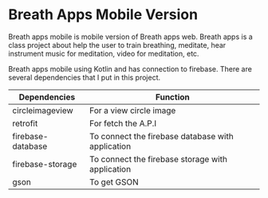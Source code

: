 # Breath Apps Mobile Version

Breath apps mobile is mobile version of Breath apps web. Breath apps is a class project about help the user to train breathing, meditate, hear instrument music for meditation, video for meditation, etc.


Breath apps mobile using Kotlin and has connection to firebase. There are several dependencies that I put in this project.

| Dependencies | Function |
|------|------|
| circleimageview | For a view circle image |
| retrofit | For fetch the A.P.I |
| firebase-database | To connect the firebase database with application |
| firebase-storage | To connect the firebase storage with application |
| gson | To get GSON |
